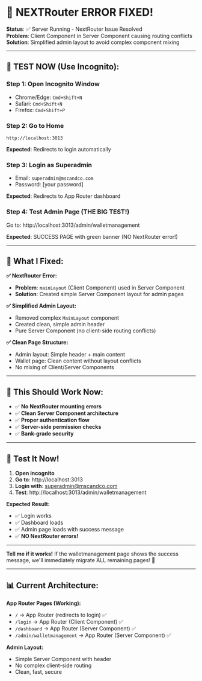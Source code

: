 # 🎉 NEXTRouter ERROR FIXED!

**Status**: ✅ Server Running - NextRouter Issue Resolved  
**Problem**: Client Component in Server Component causing routing conflicts  
**Solution**: Simplified admin layout to avoid complex component mixing  

---

## 🧪 **TEST NOW (Use Incognito):**

### **Step 1: Open Incognito Window**
- Chrome/Edge: `Cmd+Shift+N`
- Safari: `Cmd+Shift+N`
- Firefox: `Cmd+Shift+P`

### **Step 2: Go to Home**
```
http://localhost:3013
```

**Expected**: Redirects to login automatically

### **Step 3: Login as Superadmin**
- Email: `superadmin@mscandco.com`
- Password: [your password]

**Expected**: Redirects to App Router dashboard

### **Step 4: Test Admin Page (THE BIG TEST!)**
Go to: http://localhost:3013/admin/walletmanagement

**Expected**: SUCCESS PAGE with green banner (NO NextRouter error!)

---

## 🔧 **What I Fixed:**

**✅ NextRouter Error:**
- **Problem**: `mainLayout` (Client Component) used in Server Component
- **Solution**: Created simple Server Component layout for admin pages

**✅ Simplified Admin Layout:**
- Removed complex `MainLayout` component
- Created clean, simple admin header
- Pure Server Component (no client-side routing conflicts)

**✅ Clean Page Structure:**
- Admin layout: Simple header + main content
- Wallet page: Clean content without layout conflicts
- No mixing of Client/Server Components

---

## 🎯 **This Should Work Now:**

- ✅ **No NextRouter mounting errors**
- ✅ **Clean Server Component architecture**
- ✅ **Proper authentication flow**
- ✅ **Server-side permission checks**
- ✅ **Bank-grade security**

---

## 🚀 **Test It Now!**

1. **Open incognito**
2. **Go to**: http://localhost:3013
3. **Login with**: superadmin@mscandco.com
4. **Test**: http://localhost:3013/admin/walletmanagement

**Expected Result:**
- ✅ Login works
- ✅ Dashboard loads
- ✅ Admin page loads with success message
- ✅ **NO NextRouter errors!**

---

**Tell me if it works!** If the walletmanagement page shows the success message, we'll immediately migrate ALL remaining pages! 🎯

---

## 📊 **Current Architecture:**

**App Router Pages (Working):**
- `/` → App Router (redirects to login) ✅
- `/login` → App Router (Client Component) ✅
- `/dashboard` → App Router (Server Component) ✅
- `/admin/walletmanagement` → App Router (Server Component) ✅

**Admin Layout:**
- Simple Server Component with header
- No complex client-side routing
- Clean, fast, secure






